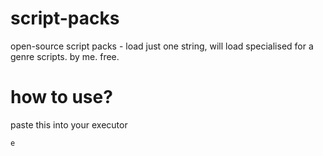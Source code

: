 # script-packs
open-source script packs - load just one string, will load specialised for a genre scripts. by me. free.

# how to use?
paste this into your executor

`e`
